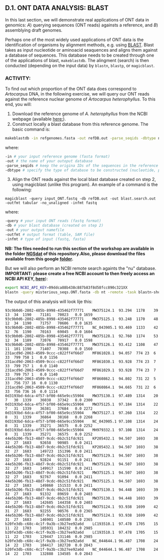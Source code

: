 ## D.1. ONT DATA ANALYSIS: BLAST 

In this last section, we will demonstrate real applications of ONT data in genomics: _A_) querying sequences (ONT reads) againsts a reference, and _B_) assemblying draft genomes.  

Perhaps one of the most widely used applications of ONT data is the identification of organisms by alignment methods, e.g. using [BLAST](https://www.ncbi.nlm.nih.gov/books/NBK279690/). Blast takes as input nucleotide or aminoacid seaquences and aligns them against a database of sequences. This database needs to be created through one of the applications of blast, `makeblastdb`. The alingment (search) is then conducted (depending on the input data) by `blastn`, `blastp`, or `magicblast`.

### ACTIVITY:
To find out which proportion of the ONT data does correspond to _Artocarpus_ DNA, in the following exercise, we will query our ONT reads against the reference nuclear genome of _Artocarpus heterophyllus_. To this end, you will: 

1. Download the reference genome of _A. heterophyllus_ from the NCBI webpage (available [here:](https://www.ncbi.nlm.nih.gov/datasets/genome/GCA_025403435.1/)).
2. Construct locally a blast database from this reference genome. The basic command is:

```bash
makeblastdb -in refgenomes.fasta -out refDB.out -parse_seqids -dbtype nucl
```

where:

```bash
-in # your input reference genome (fasta format)
-out # the name of your outoput database
-parse_seqids # keep the origina IDs of the sequences in the reference genome
-dbtype # specify the type of database to be constructed (nucleotide, protein)
```

3. Align the ONT reads against the local blast database created on step 2, using magicblast (unlike this program). An example of a command is the following: 

```
magicblast -query input_ONT.fastq -db refDB.out -out blast.search.out -outfmt tabular -no_unaligned -infmt fastq
```

where:

```bash
-query # your input ONT reads (fastq format)
-db # your blast database (created on step 2)
-out # your output namefile
-outfmt # output format (table, SAM file)
-infmt # type of input (fastq, fasta)
```

**NB: The files needed to run this section of the workshop are available in the folder [NGSdat](https://github.com/siriusb-nox/Taller-Oxford-Nanopore-Dec-2022/tree/main/NGSdat) of this repository.Also, please download the files available from this google [folder](https://drive.google.com/drive/folders/1zTgYw0CjRzhMqDqoMHpDEdq21G8P1ARv?usp=share_link).**

But we will also perform an NCBI remote search againts the "nu" database. **IMPORTANT: please create a free NCBI account to then freely access an NCBI API KEY, [here](https://account.ncbi.nlm.nih.gov/?back_url=https%3A%2F%2Fwww.ncbi.nlm.nih.gov%2F)**):

```bash
export NCBI_API_KEY=09ddca88b438c887b83f8d58fcc890c321XX
blastn -query misterious_seqs.ONT.fasta -db nt -remote -task blastn-short -evalue 0.01 -entrez_query "Asparagales [organism]" -outfmt 6 -out blast_result_misteriousplant.table -max_target_seqs 10 -max_hsps 5
```

The output of this analysis will look lije this:

```
93c9b0d6-2802-485b-8998-435462f77771	MW375124.1	93.294	1178	39	13	34	1190	71181	70023	0.0	1659
93c9b0d6-2802-485b-8998-435462f77771	MW375125.1	93.248	1170	48	12	34	1190	71757	70606	0.0	1635
93c9b0d6-2802-485b-8998-435462f77771	NC_043905.1	93.469	1133	42	12	76	1190	70163	69045	0.0	1604
93c9b0d6-2802-485b-8998-435462f77771	MW375128.1	92.760	1174	53	12	34	1189	72076	70917	0.0	1598
93c9b0d6-2802-485b-8998-435462f77771	MW375126.1	93.412	1108	47	11	101	1190	71407	70308	0.0	1560
231acd9d-2063-4509-9ccc-c822ff4f66d7	MF861028.1	94.057	774	23	6	33	799	758	1	0.0	1156
231acd9d-2063-4509-9ccc-c822ff4f66d7	MF861030.1	93.928	774	23	7	33	799	757	1	0.0	1140
231acd9d-2063-4509-9ccc-c822ff4f66d7	MF861029.1	93.928	774	23	7	33	799	757	1	0.0	1140
231acd9d-2063-4509-9ccc-c822ff4f66d7	MF860862.1	94.802	731	22	5	33	756	737	16	0.0	1130
231acd9d-2063-4509-9ccc-c822ff4f66d7	MF860864.1	94.665	731	22	6	33	756	736	16	0.0	1114
0d3193bd-6dca-4f57-bf00-665e9cc55904	MW375130.1	97.489	1314	20	7	30	1339	36038	37342	0.0	2300
0d3193bd-6dca-4f57-bf00-665e9cc55904	MW375125.1	97.184	1314	22	7	31	1339	36381	37684	0.0	2272
0d3193bd-6dca-4f57-bf00-665e9cc55904	MW375127.1	97.260	1314	22	8	31	1339	36864	38168	0.0	2268
0d3193bd-6dca-4f57-bf00-665e9cc55904	NC_043905.1	97.108	1314	24	8	31	1339	35271	36575	0.0	2252
0d3193bd-6dca-4f57-bf00-665e9cc55904	MH979332.1	97.108	1314	24	8	31	1339	35271	36575	0.0	2252
44e5b206-fb13-48d7-9cdc-0b2c51fdc921	KP205432.1	94.507	1693	38	32	27	1683	92658	90985	0.0	2411
44e5b206-fb13-48d7-9cdc-0b2c51fdc921	KP205432.1	94.507	1693	38	32	27	1683	149723	151396	0.0	2411
44e5b206-fb13-48d7-9cdc-0b2c51fdc921	MW375129.1	94.507	1693	38	32	27	1683	92824	91151	0.0	2411
44e5b206-fb13-48d7-9cdc-0b2c51fdc921	MW375129.1	94.507	1693	38	32	27	1683	149917	151590	0.0	2411
44e5b206-fb13-48d7-9cdc-0b2c51fdc921	MW375125.1	94.507	1693	38	32	27	1683	92767	91094	0.0	2411
44e5b206-fb13-48d7-9cdc-0b2c51fdc921	MW375125.1	94.507	1693	38	32	27	1683	149860	151533	0.0	2411
44e5b206-fb13-48d7-9cdc-0b2c51fdc921	MW375130.1	94.448	1693	39	32	27	1683	91332	89659	0.0	2403
44e5b206-fb13-48d7-9cdc-0b2c51fdc921	MW375130.1	94.448	1693	39	32	27	1683	142685	144358	0.0	2403
44e5b206-fb13-48d7-9cdc-0b2c51fdc921	MW375124.1	93.938	1699	42	31	27	1683	92255	90576	0.0	2365
44e5b206-fb13-48d7-9cdc-0b2c51fdc921	MW375124.1	93.938	1699	42	31	27	1683	146901	148580	0.0	2365
b20fe3db-c68c-4c1f-9a3b-c3b27ee92a6d	LC193510.1	97.478	1705	15	11	22	1703	105931	104232	0.0	2985
b20fe3db-c68c-4c1f-9a3b-c3b27ee92a6d	LC193510.1	97.478	1705	15	11	22	1703	129447	131146	0.0	2985
b20fe3db-c68c-4c1f-9a3b-c3b27ee92a6d	NC_044644.1	96.487	1708	24	14	22	1703	104417	102720	0.0	2843
b20fe3db-c68c-4c1f-9a3b-c3b27ee92a6d	NC_044644.1	96.487	1708	24	14	22	1703	132888	134585	0.0	2843
```


